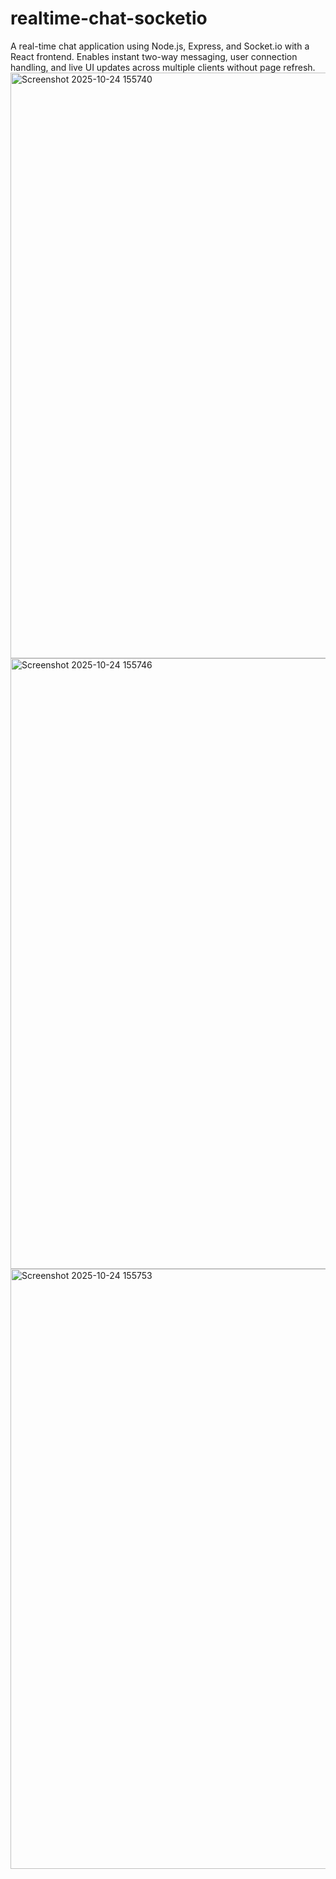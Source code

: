 # realtime-chat-socketio
A real-time chat application using Node.js, Express, and Socket.io with a React frontend. Enables instant two-way messaging, user connection handling, and live UI updates across multiple clients without page refresh.
<img width="1915" height="937" alt="Screenshot 2025-10-24 155740" src="https://github.com/user-attachments/assets/bdf5eb58-a999-44a7-bcd5-796fc9610c1c" />
<img width="1919" height="977" alt="Screenshot 2025-10-24 155746" src="https://github.com/user-attachments/assets/c3d3d6a4-8e5c-4815-8dc8-0dd8885e4e12" />
<img width="1919" height="960" alt="Screenshot 2025-10-24 155753" src="https://github.com/user-attachments/assets/6ce0b268-54bd-4f6e-ae47-5bb72db3e938" />
